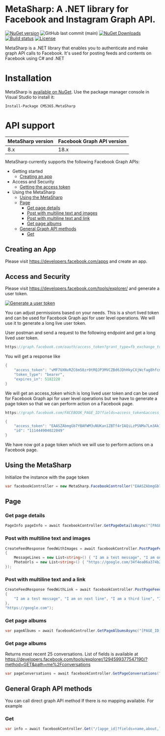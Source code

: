 # MetaSharp: A .NET library for Facebook and Instagram Graph API.
[![NuGet version](https://img.shields.io/nuget/v/CMS365.MetaSharp.svg?maxAge=3600)](https://www.nuget.org/packages/CMS365.MetaSharp/)
![GitHub last commit (main)](https://img.shields.io/github/last-commit/CMS365-PTY-LTD/MetaSharp/main.svg?logo=github)
[![NuGet Downloads](https://img.shields.io/nuget/dt/CMS365.MetaSharp.svg?logo=nuget)](https://www.nuget.org/packages/CMS365.MetaSharp/)
[![Build status](https://img.shields.io/azure-devops/build/cms-365/MetaSharp/8.svg?logo=azuredevops)](https://cms-365.visualstudio.com/MetaSharp/_build?definitionId=7)
[![License](https://img.shields.io/badge/license-MIT-green)](./LICENSE)

MetaSharp is a .NET library that enables you to authenticate and make graph API calls to Facebook. It's used for posting feeds and contents on Facebook using C# and .NET
# Installation
MetaSharp is [available on NuGet](https://www.nuget.org/packages/CMS365.MetaSharp/). Use the package manager
console in Visual Studio to install it:

```pwsh
Install-Package CMS365.MetaSharp
```
# API support

| MetaSharp version    | Facebook Graph API version |
| -------------------- | ---------------------------|
| 8.x                  | 18.x                       |

MetaSharp currently supports the following Facebook Graph APIs:

-   Getting started
    -   [Creating an app](#creating-an-app)
-   Access and Security
    -   [Getting the access token](#access-and-security)
-   Using the MetaSharp
    -   [Using the MetaSharp](#using-the-MetaSharp)
    -   [Page](#page)
        -   [Get page details](#get-page-details)
        -   [Post with multiline text and images](#post-with-multiline-text-and-images)
        -   [Post with multiline text and link](#post-with-multiline-text-and-a-link)
        -   [Get page albums](#get-page-albums)
    -   [General Graph API methods](#general-graph-api-methods)
        -   [Get](#get)

## Creating an App

Please visit https://developers.facebook.com/apps and create an app.

## Access and Security

Please visit https://developers.facebook.com/tools/explorer/ and generate a user token.

[![Generate a user token](https://i.imgur.com/a2WvGaH.png)](https://developers.facebook.com/tools/explorer/)

You can adjust permissions based on your needs. This is a short lived token and can be used for Facebook Graph api for user level operations. We will use it to generate a long live user token.

User postman and send a request to the following endpoint and get a long lived user token.

```C#
https://graph.facebook.com/oauth/access_token?grant_type=fb_exchange_token&client_id=APP_CLIENT_ID&client_secret=APP_CLIENT_SECRET&fb_exchange_token=YOUR_SHORT_LIVED_USER_TOKEN_HERE
```
You will get a response like 
```C#
{
    "access_token": "vMF7UXNvRZC6m58zr0tRQJP3MVCZBd6JDhHkyCXjWcfag8hfcmjImn85B2YPZAUYK4eirj9ZA0ZAsp1TocZD",
    "token_type": "bearer",
    "expires_in": 5182228
}
```
We will get an access_token which is long lived user token and can be used for Facebook Graph api for user level operations but we have to generate a page token so that we can perform action on a Facebook page.
```C#
https://graph.facebook.com/FACEBOOK_PAGE_ID?fields=access_token&access_token=LONG_LIVED_USER_TOKEN
```

```C#
{
    "access_token": "EAASZAbmgGb7YBAFWM3uNUKan1ZBTf4rIAQiLzPSNMa7Lm3Ak1R8tNAVwsORl0LZAcPNEURzFgl6",
    "id": "111444904022049"
}
```
We have now got a page token which we will use to perform actions on a Facebook page.

## Using the MetaSharp
 Initialize the instance with the page token
```C#
var facebookController = new MetaSharp.FacebookController("EAASZAbmgGb7YBAFWM3uNUKan1ZBTf4rIAQiLzPSNMa7Lm3Ak1R8tNAVwsORl0LZAcPNEURzFgl6");
```

## Page
### Get page details
```C#
PageInfo pageInfo = await facebookController.GetPageDetailsAsync("[PAGE_ID]");
```
### Post with multiline text and images
```C#
CreateFeedResponse feedWithImages = await facebookController.PostPageFeedAsync("[PAGE_ID]", new MetaSharp.Entities.Page.PageFeedRequestContent()
{
    MessageLines = new List<string>() { "I am a test message", "I am on next line", "https://google.com" },
    PhotoUrls = new List<string>() { "https://google.com/34f4ea06a374b216cb1c778a0d1810c6_480x.jpg?v=1684836648" }
});
```
### Post with multiline text and a link
```C#
CreateFeedResponse feedWithLink = await facebookController.PostPageFeedAsync("[PAGE_ID]",new List<string>() 
{ 
    "I am a test message", "I am on next line", "I am a third line", "I am a fourth line"
},
"https://google.com");
```
### Get page albums
```C#
var pageAlbums = await facebookController.GetPageAlbumsAsync("[PAGE_ID]", string fields = "");
```
### Get page albums
Returns most recent 25 conversations.
List of fields is available at https://developers.facebook.com/tools/explorer/1294599377547190/?method=GET&path=me%2Fconversations
```C#
var pageConversations = await facebookController.GetPageConversations("[PAGE_ID]", string fields = "");
```
## General Graph API methods
You can call direct graph API method If there is no mapping available. For example
### Get
```C#
var info = await facebookController.Get("/[apge_id]?fields=name,about,link,cover");
```